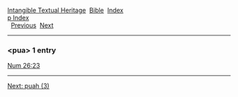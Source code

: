 [Intangible Textual Heritage](../../index)  [Bible](../index) 
[Index](index)   
[p Index](_p_)  
  [Previous](c08966)  [Next](c08968) 

------------------------------------------------------------------------

### &lt;pua&gt; 1 entry

[Num 26:23](../kjv/num026.htm#023)  

------------------------------------------------------------------------

[Next: puah (3)](c08968)
